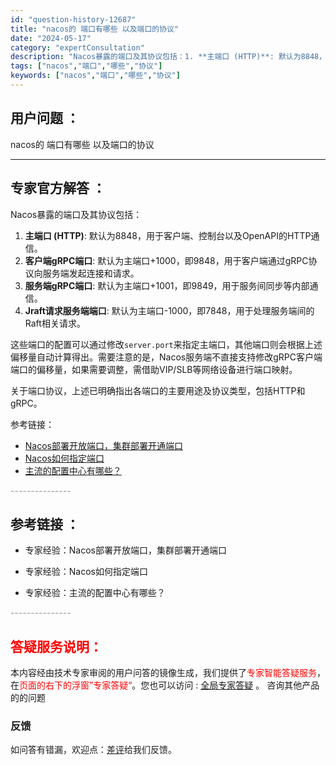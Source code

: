 ```yaml
---
id: "question-history-12687"
title: "nacos的 端口有哪些 以及端口的协议"
date: "2024-05-17"
category: "expertConsultation"
description: "Nacos暴露的端口及其协议包括：1. **主端口 (HTTP)**: 默认为8848，用于客户端、控制台以及OpenAPI的HTTP通信。2. **客户端gRPC端口**: 默认为主端口+1000，即9848，用于客户端通过gRPC协议向服务端发起连接和请求。3. **服务端gRPC端口**: 默"
tags: ["nacos","端口","哪些","协议"]
keywords: ["nacos","端口","哪些","协议"]
---
```


## 用户问题 ： 
 nacos的 端口有哪些 以及端口的协议  

---------------
## 专家官方解答 ：

Nacos暴露的端口及其协议包括：

1. **主端口 (HTTP)**: 默认为8848，用于客户端、控制台以及OpenAPI的HTTP通信。
2. **客户端gRPC端口**: 默认为主端口+1000，即9848，用于客户端通过gRPC协议向服务端发起连接和请求。
3. **服务端gRPC端口**: 默认为主端口+1001，即9849，用于服务间同步等内部通信。
4. **Jraft请求服务端端口**: 默认为主端口-1000，即7848，用于处理服务端间的Raft相关请求。

这些端口的配置可以通过修改`server.port`来指定主端口，其他端口则会根据上述偏移量自动计算得出。需要注意的是，Nacos服务端不直接支持修改gRPC客户端端口的偏移量，如果需要调整，需借助VIP/SLB等网络设备进行端口映射。

关于端口协议，上述已明确指出各端口的主要用途及协议类型，包括HTTP和gRPC。

参考链接：
- [Nacos部署开放端口，集群部署开通端口](https://nacos.io/docs/latest/guide/admin/cluster-mode-quick-start/)
- [Nacos如何指定端口](https://nacos.io/docs/latest/guide/admin/cluster-mode-quick-start/)
- [主流的配置中心有哪些？](https://nacos.io/docs/latest/guide/admin/cluster-mode-quick-start/)


<font color="#949494">---------------</font> 


## 参考链接 ：

* 专家经验：Nacos部署开放端口，集群部署开通端口 
 
 * 专家经验：Nacos如何指定端口 
 
 * 专家经验：主流的配置中心有哪些？ 


 <font color="#949494">---------------</font> 
 


## <font color="#FF0000">答疑服务说明：</font> 

本内容经由技术专家审阅的用户问答的镜像生成，我们提供了<font color="#FF0000">专家智能答疑服务</font>，在<font color="#FF0000">页面的右下的浮窗”专家答疑“</font>。您也可以访问 : [全局专家答疑](https://answer.opensource.alibaba.com/docs/intro) 。 咨询其他产品的的问题

### 反馈
如问答有错漏，欢迎点：[差评](https://ai.nacos.io/user/feedbackByEnhancerGradePOJOID?enhancerGradePOJOId=13853)给我们反馈。
